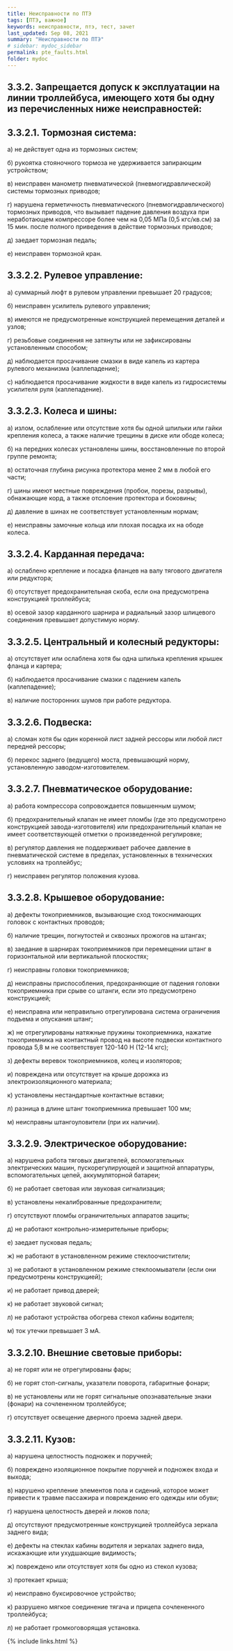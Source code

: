 ```yaml
---
title: Неисправности по ПТЭ
tags: [ПТЭ, важное]
keywords: неисправности, птэ, тест, зачет
last_updated: Sep 08, 2021
summary: "Неисправности по ПТЭ"
# sidebar: mydoc_sidebar
permalink: pte_faults.html
folder: mydoc
---
```


## 3.3.2. Запрещается допуск к эксплуатации на линии троллейбуса, имеющего хотя бы одну из перечисленных ниже неисправностей:

## 3.3.2.1. Тормозная система:

а) не действует одна из тормозных систем;

б) рукоятка стояночного тормоза не удерживается запирающим устройством;

в) неисправен манометр пневматической (пневмогидравлической) системы тормозных приводов;

г) нарушена герметичность пневматического (пневмогидравлического) тормозных приводов, что вызывает падение давления воздуха при неработающем компрессоре более чем на 0,05 МПа (0,5 кгс/кв.см) за 15 мин. после полного приведения в действие тормозных приводов;

д) заедает тормозная педаль;

е) неисправен тормозной кран.

## 3.3.2.2. Рулевое управление:

а) суммарный люфт в рулевом управлении превышает 20 градусов;

б) неисправен усилитель рулевого управления;

в) имеются не предусмотренные конструкцией перемещения деталей и узлов;

г) резьбовые соединения не затянуты или не зафиксированы установленным способом;

д) наблюдается просачивание смазки в виде капель из картера рулевого механизма (каплепадение);

с) наблюдается просачивание жидкости в виде капель из гидросистемы усилителя руля (каплепадение).

## 3.3.2.3. Колеса и шины:

а) излом, ослабление или отсутствие хотя бы одной шпильки или гайки крепления колеса, а также наличие трещины в диске или ободе колеса;

б) на передних колесах установлены шины, восстановленные по второй группе ремонта;

в) остаточная глубина рисунка протектора менее 2 мм в любой его части;

г) шины имеют местные повреждения (пробои, порезы, разрывы), обнажающие корд, а также отслоение протектора и боковины;

д) давление в шинах не соответствует установленным нормам;

е) неисправны замочные кольца или плохая посадка их на ободе колеса.

## 3.3.2.4. Карданная передача:

а) ослаблено крепление и посадка фланцев на валу тягового двигателя или редуктора;

б) отсутствует предохранительная скоба, если она предусмотрена конструкцией троллейбуса;

в) осевой зазор карданного шарнира и радиальный зазор шлицевого соединения превышает допустимую норму.

## 3.3.2.5. Центральный и колесный редукторы:

а) отсутствует или ослаблена хотя бы одна шпилька крепления крышек фланца и картера;

б) наблюдается просачивание смазки с падением капель (каплепадение);

в) наличие посторонних шумов при работе редуктора.

## 3.3.2.6. Подвеска:

а) сломан хотя бы один коренной лист задней рессоры или любой лист передней рессоры;

б) перекос заднего (ведущего) моста, превышающий норму, установленную заводом-изготовителем.

## 3.3.2.7. Пневматическое оборудование:

а) работа компрессора сопровождается повышенным шумом;

б) предохранительный клапан не имеет пломбы (где это предусмотрено конструкцией завода-изготовителя) или предохранительный клапан не имеет соответствующей отметки о произведенной регулировке;

в) регулятор давления не поддерживает рабочее давление в пневматической системе в пределах, установленных в технических условиях на троллейбус;

г) неисправен регулятор положения кузова.

## 3.3.2.8. Крышевое оборудование:

а) дефекты токоприемников, вызывающие сход токоснимающих головок с контактных проводов;

б) наличие трещин, погнутостей и сквозных прожогов на штангах;

в) заедание в шарнирах токоприемников при перемещении штанг в горизонтальной или вертикальной плоскостях;

г) неисправны головки токоприемников;

д) неисправны приспособления, предохраняющие от падения головки токоприемника при срыве со штанги, если это предусмотрено конструкцией;

е) неисправна или неправильно отрегулирована система ограничения подъема и опускания штанг;

ж) не отрегулированы натяжные пружины токоприемника, нажатие токоприемника на контактный провод на высоте подвески контактного провода 5,8 м не соответствует 120-140 H (12-14 кгс);

з) дефекты веревок токоприемников, колец и изоляторов;

и) повреждена или отсутствует на крыше дорожка из электроизоляционного материала;

к) установлены нестандартные контактные вставки;

л) разница в длине штанг токоприемника превышает 100 мм;

м) неисправны штангоуловители (при их наличии).

## 3.3.2.9. Электрическое оборудование:

а) нарушена работа тяговых двигателей, вспомогательных электрических машин, пускорегулирующей и защитной аппаратуры, вспомогательных цепей, аккумуляторной батареи;

б) не работает световая или звуковая сигнализация;

в) установлены некалиброванные предохранители;

г) отсутствуют пломбы ограничительных аппаратов защиты;

д) не работают контрольно-измерительные приборы;

е) заедает пусковая педаль;

ж) не работают в установленном режиме стеклоочистители;

з) не работают в установленном режиме стеклоомыватели (если они предусмотрены конструкцией);

и) не работает привод дверей;

к) не работает звуковой сигнал;

л) не работают устройства обогрева стекол кабины водителя;

м) ток утечки превышает 3 мА.

## 3.3.2.10. Внешние световые приборы:

а) не горят или не отрегулированы фары;

б) не горят стоп-сигналы, указатели поворота, габаритные фонари;

в) не установлены или не горят сигнальные опознавательные знаки (фонари) на сочлененном троллейбусе;

г) отсутствует освещение дверного проема задней двери.

## 3.3.2.11. Кузов:

а) нарушена целостность подножек и поручней;

б) повреждено изоляционное покрытие поручней и подножек входа и выхода;

в) нарушено крепление элементов пола и сидений, которое может привести к травме пассажира и повреждению его одежды или обуви;

г) нарушена целостность дверей и люков пола;

д) отсутствуют предусмотренные конструкцией троллейбуса зеркала заднего вида;

е) дефекты на стеклах кабины водителя и зеркалах заднего вида, искажающие или ухудшающие видимость;

ж) повреждено или отсутствует хотя бы одно из стекол кузова;

з) протекает крыша;

и) неисправно буксировочное устройство;

к) разрушено мягкое соединение тягача и прицепа сочлененного троллейбуса;

л) не работает громкоговорящая установка.



{% include links.html %}
